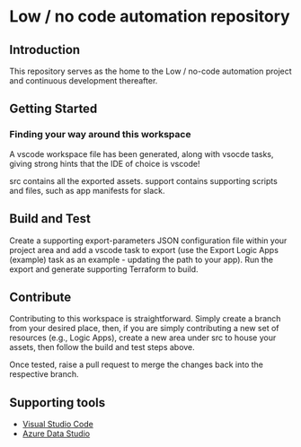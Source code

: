 # Low / no code automation repository

## Introduction

This repository serves as the home to the Low / no-code automation project and continuous development thereafter.

## Getting Started

### Finding your way around this workspace

A vscode workspace file has been generated, along with vsocde tasks, giving strong hints that the IDE of choice is vscode!

src contains all the exported assets.
support contains supporting scripts and files, such as app manifests for slack.

## Build and Test

Create a supporting export-parameters JSON configuration file within your project area and add a vscode task to export (use the Export Logic Apps (example) task as an example - updating the path to your app). Run the export and generate supporting Terraform to build.

## Contribute

Contributing to this workspace is straightforward. Simply create a branch from your desired place, then, if you are simply contributing a new set of resources (e.g., Logic Apps), create a new area under src to house your assets, then follow the build and test steps above.

Once tested, raise a pull request to merge the changes back into the respective branch.

## Supporting tools

- [Visual Studio Code](https://https://code.visualstudio.com/download)
- [Azure Data Studio](https://learn.microsoft.com/en-gb/sql/azure-data-studio/download-azure-data-studio#download-azure-data-studio)
